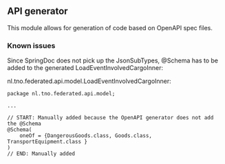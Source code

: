 ## API generator

This module allows for generation of code based on OpenAPI spec files.

### Known issues

Since SpringDoc does not pick up the JsonSubTypes, @Schema has to be added to the generated LoadEventInvolvedCargoInner:

nl.tno.federated.api.model.LoadEventInvolvedCargoInner:

```
package nl.tno.federated.api.model;

...

// START: Manually added because the OpenAPI generator does not add the @Schema
@Schema(
    oneOf = {DangerousGoods.class, Goods.class, TransportEquipment.class }
)
// END: Manually added
```
